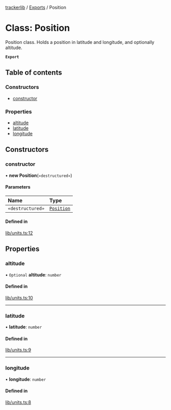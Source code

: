 [trackerlib](../README.md) / [Exports](../modules.md) / Position

# Class: Position

Position class. Holds a position in latitude and longitude, and optionally altitude.

**`Export`**

## Table of contents

### Constructors

- [constructor](Position.md#constructor)

### Properties

- [altitude](Position.md#altitude)
- [latitude](Position.md#latitude)
- [longitude](Position.md#longitude)

## Constructors

### constructor

• **new Position**(`«destructured»`)

#### Parameters

| Name | Type |
| :------ | :------ |
| `«destructured»` | [`Position`](Position.md) |

#### Defined in

[lib/units.ts:12](https://github.com/florisporro/trackerlib/blob/326f9fc/src/lib/units.ts#L12)

## Properties

### altitude

• `Optional` **altitude**: `number`

#### Defined in

[lib/units.ts:10](https://github.com/florisporro/trackerlib/blob/326f9fc/src/lib/units.ts#L10)

___

### latitude

• **latitude**: `number`

#### Defined in

[lib/units.ts:9](https://github.com/florisporro/trackerlib/blob/326f9fc/src/lib/units.ts#L9)

___

### longitude

• **longitude**: `number`

#### Defined in

[lib/units.ts:8](https://github.com/florisporro/trackerlib/blob/326f9fc/src/lib/units.ts#L8)
